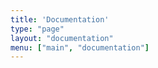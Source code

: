 ```yaml
---
title: 'Documentation'
type: "page"
layout: "documentation"
menu: ["main", "documentation"]
---
```


